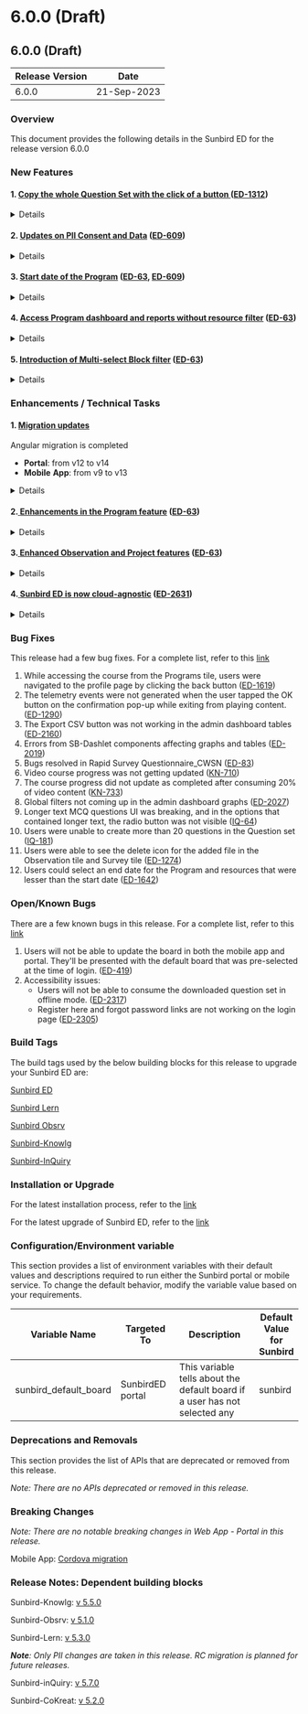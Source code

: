 # 6.0.0 (Draft)

## 6.0.0 (Draft)

| Release Version | Date        |
| --------------- | ----------- |
| 6.0.0           | 21-Sep-2023 |

### Overview

This document provides the following details in the Sunbird ED for the release version 6.0.0

### New Features

#### **1.** [**Copy the whole Question Set with the click of a button** ](https://ed.sunbird.org/use/releases/release-notes/6.0.0-draft#details)**(**[**ED-1312**](https://project-sunbird.atlassian.net/browse/ED-1312)**)**

<details>

<summary>Details</summary>

Users are now enabled to copy the whole question set, similar to copying the content.

</details>

#### **2.** [**Updates on PII Consent and Data**](https://ed.sunbird.org/use/releases/release-notes/6.0.0-draft#details-1) **(**[**ED-609**](https://project-sunbird.atlassian.net/browse/ED-609)**)**

<details>

<summary>Details</summary>

The program managers and designers can view the data of the number of users who joined a program. Users can choose to join a program with or without providing PII consent. Consenting to share PII data will lead to information, such as Name, State, User ID, District, Block, School ID, and School Name, being shared with the administrators.

Program managers and designers will have the ability to download and access the User detail report, which contains the users' updated PII information.

</details>

#### **3.** [**Start date of the Program**](https://ed.sunbird.org/use/releases/release-notes/6.0.0-draft#details-2) **(**[**ED-63**](https://project-sunbird.atlassian.net/browse/ED-63)**,** [**ED-609**](https://project-sunbird.atlassian.net/browse/ED-609)**)**

<details>

<summary>Details</summary>

The program becomes discoverable for targeted users according to the start date of the program given by the program designer while creating the program. The users will be notified whether a program has been joined or not on the program details page.

</details>

#### **4.** [**Access Program dashboard and reports without resource filter**](https://ed.sunbird.org/use/releases/release-notes/6.0.0-draft#details-3) **(**[**ED-63**](https://project-sunbird.atlassian.net/browse/ED-63)**)**

<details>

<summary>Details</summary>

Program managers can access program-level data, including user detail reports, and graphs without selecting resource-level filters. Program designers need to select resource filters to view data. Big number data will also be shown in the graphs tab.

</details>

#### **5.** [**Introduction of Multi-select Block filter**](https://ed.sunbird.org/use/releases/release-notes/6.0.0-draft#details-4) **(**[**ED-63**](https://project-sunbird.atlassian.net/browse/ED-63)**)**

<details>

<summary>Details</summary>

A multi-select block filter will be available to drill down the data in the program and admin dashboard. Block filter will be enabled only when users select a district. A new ‘Block-wise status’ tab is also added to the program dashboard.

</details>

### Enhancements / Technical Tasks

#### **1.** [**Migration updates**](https://ed.sunbird.org/use/releases/release-notes/6.0.0-draft#details-5)

Angular migration is completed

* **Portal**: from v12 to v14
* **Mobile** **App**: from v9 to v13

<details>

<summary>Details</summary>

* **Angular Migration** is completed for both the Web app and the Mobile app.([ED-1312](https://project-sunbird.atlassian.net/browse/ED-1312), [ED-1311](https://project-sunbird.atlassian.net/browse/ED-1311))
  * Web app version updated from 12 to 14
  * Mobile App version updated from 9 to 13

<!---->

* **Cordova migration**: The software upgrade for Cordova-android is carried out to version 11. ([ED-1323](https://project-sunbird.atlassian.net/browse/ED-1323))

_**Note:** The splash screen will display a single-colored background with no customization. For more information, refer to_ [_splash screens_](https://developer.android.com/develop/ui/views/launch/splash-screen) _and_ [_migrate existing splash screens_](https://developer.android.com/develop/ui/views/launch/splash-screen/migrate)

* **Ionic Migration**: The software upgrade for ionic migration is carried out from version 5 to 6. ([ED-1682](https://project-sunbird.atlassian.net/browse/ED-1682), [ED-1322](https://project-sunbird.atlassian.net/browse/ED-1322))
* **SB-dashlets** library migrated to version 14 ([ED-2066](https://project-sunbird.atlassian.net/browse/ED-2066))

</details>

#### **2.**[ **Enhancements in the Program feature**](https://ed.sunbird.org/use/releases/release-notes/6.0.0-draft#details-6) **(**[**ED-63**](https://project-sunbird.atlassian.net/browse/ED-63)**)**

<details>

<summary>Details</summary>

* New interface for program listing page
* Addition of a program feature for teachers

</details>

#### **3.**[ **Enhanced Observation and Project features**](https://ed.sunbird.org/use/releases/release-notes/6.0.0-draft#details-7) **(**[**ED-63**](https://project-sunbird.atlassian.net/browse/ED-63)**)**

<details>

<summary>Details</summary>

* Users can add links as evidence at the task and project level
* Users can view the observation questionnaire before starting the observation.
* Users can delete any wrongly attached files to the tasks created in any project.
* Evidence attached at a project level will automatically be saved to the ‘Files’ section

</details>

#### **4.**[ ](https://github.com/Sunbird-Ed/Community/blob/7e03a2a3a6d002b0f80afa6c5a80994949125228/use/releases/release-notes/6.0.0-draft.md#enhancements-technical-tasks-details)[Sunbird ED is now cloud-agnostic](https://ed.sunbird.org/use/releases/release-notes/6.0.0-draft#details-8) ([ED-2631](https://project-sunbird.atlassian.net/browse/ED-2631))

<details>

<summary>Details</summary>

From this release, the Sunbird ED application will run seamlessly on any cloud service provider.

</details>

### Bug Fixes

This release had a few bug fixes. For a complete list, refer to this [link](https://project-sunbird.atlassian.net/issues/?filter=12819)

1. While accessing the course from the Programs tile, users were navigated to the profile page by clicking the back button ([ED-1619](https://project-sunbird.atlassian.net/browse/ED-1619))
2. The telemetry events were not generated when the user tapped the OK button on the confirmation pop-up while exiting from playing content. ([ED-1290](https://project-sunbird.atlassian.net/browse/ED-1290))
3. The Export CSV button was not working in the admin dashboard tables ([ED-2160](https://project-sunbird.atlassian.net/browse/ED-2160))
4. Errors from SB-Dashlet components affecting graphs and tables ([ED-2019](https://project-sunbird.atlassian.net/browse/ED-2019))
5. Bugs resolved in Rapid Survey Questionnaire\_CWSN ([ED-83](https://project-sunbird.atlassian.net/browse/ED-83))
6. Video course progress was not getting updated ([KN-710](https://project-sunbird.atlassian.net/browse/KN-710))
7. The course progress did not update as completed after consuming 20% of video content ([KN-733](https://project-sunbird.atlassian.net/browse/KN-733))
8. Global filters not coming up in the admin dashboard graphs ([ED-2027](https://project-sunbird.atlassian.net/browse/ED-2027))
9. Longer text MCQ questions UI was breaking, and in the options that contained longer text, the radio button was not visible ([IQ-64](https://project-sunbird.atlassian.net/browse/IQ-64))
10. Users were unable to create more than 20 questions in the Question set ([IQ-181](https://project-sunbird.atlassian.net/browse/IQ-181))
11. Users were able to see the delete icon for the added file in the Observation tile and Survey tile ([ED-1274](https://project-sunbird.atlassian.net/browse/ED-1274))
12. Users could select an end date for the Program and resources that were lesser than the start date ([ED-1642](https://project-sunbird.atlassian.net/browse/ED-1642))

### Open/Known Bugs

There are a few known bugs in this release. For a complete list, refer to this [link](https://project-sunbird.atlassian.net/issues/?filter=12841)

1. Users will not be able to update the board in both the mobile app and portal. They'll be presented with the default board that was pre-selected at the time of login. ([ED-419](https://project-sunbird.atlassian.net/browse/ED-419))
2. Accessibility issues:&#x20;
   * Users will not be able to consume the downloaded question set in offline mode. ([ED-2317](https://project-sunbird.atlassian.net/browse/ED-2317))
   * Register here and forgot password links are not working on the login page ([ED-2305](https://project-sunbird.atlassian.net/browse/ED-2305))

### Build Tags

The build tags used by the below building blocks for this release to upgrade your Sunbird ED are:

[Sunbird ED](https://ed.sunbird.org/use/updating-sunbird-releases/5.2.0-to-6.0.0-draft#sunbirded)

[Sunbird Lern](https://ed.sunbird.org/use/updating-sunbird-releases/5.2.0-to-6.0.0-draft#sunbird-lern)

[Sunbird Obsrv](https://ed.sunbird.org/use/updating-sunbird-releases/5.2.0-to-6.0.0-draft#sunbird-obsrv)

[Sunbird-Knowlg](https://ed.sunbird.org/use/updating-sunbird-releases/5.2.0-to-6.0.0-draft#sunbird-knowlg)

[Sunbird-InQuiry](https://ed.sunbird.org/use/updating-sunbird-releases/5.2.0-to-6.0.0-draft#sunbird-inquiry)

### Installation or Upgrade

For the latest installation process, refer to the [link](https://ed.sunbird.org/use/installing-ed-platform/release-5.2.0-1)

For the latest upgrade of Sunbird ED, refer to the [link](https://ed.sunbird.org/use/updating-sunbird-releases/5.2.0-to-6.0.0-draft)

### Configuration/Environment variable

This section provides a list of environment variables with their default values and descriptions required to run either the Sunbird portal or mobile service. To change the default behavior, modify the variable value based on your requirements.

<table><thead><tr><th width="171">Variable Name</th><th width="127">Targeted To</th><th width="306">Description</th><th>Default Value for Sunbird</th></tr></thead><tbody><tr><td>sunbird_default_board</td><td>SunbirdED portal</td><td>This variable tells about the default board if a user has not selected any</td><td>sunbird</td></tr></tbody></table>

### Deprecations and Removals

This section provides the list of APIs that are deprecated or removed from this release.

_Note: There are no APIs deprecated or removed in this release._

### Breaking Changes

_Note: There are no notable breaking changes in Web App - Portal in this release._

Mobile App: [Cordova migration](https://github.com/Sunbird-Ed/Community/blob/7e03a2a3a6d002b0f80afa6c5a80994949125228/use/releases/release-notes/6.0.0-draft.md#cordova-migration-the-software-upgrade-for-cordova-android-is-carried-out-to-version-11.)

### Release Notes: Dependent building blocks

Sunbird-Knowlg: [v 5.5.0](https://knowlg.sunbird.org/use/release-notes/release-5.5.0-latest)

Sunbird-Obsrv: [v 5.1.0](https://obsrv.sunbird.org/use/release-notes/release-v-5.1.0)

Sunbird-Lern: [v 5.3.0](https://lern.sunbird.org/use/release-notes/release-v-5.3.0)

_**Note**: Only PII changes are taken in this release. RC migration is planned for future releases._

Sunbird-inQuiry: [v 5.7.0](https://inquiry.sunbird.org/use/release-notes/inquiry-release-v5.7.0-latest)

Sunbird-CoKreat: [v 5.2.0](https://cokreat.sunbird.org/use/release-notes/cokreat-release-v5.2.0-upcoming-release)
